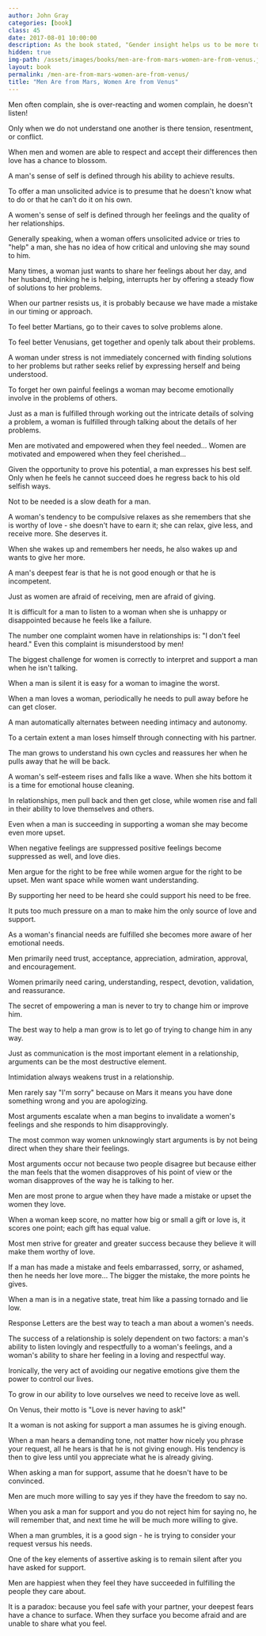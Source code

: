 ```yaml
---
author: John Gray
categories: [book]
class: 45
date: 2017-08-01 10:00:00
description: As the book stated, "Gender insight helps us to be more tolerant and forgiving when someone doesn't respond the way we think he or she should." We too often blame our problems on our partners rather than our own approach. Only when we respect and accept our difference will love blossom.
hidden: true
img-path: /assets/images/books/men-are-from-mars-women-are-from-venus.jpg
layout: book
permalink: /men-are-from-mars-women-are-from-venus/
title: "Men Are from Mars, Women Are from Venus"
---
```

Men often complain, she is over-reacting and women complain, he doesn't listen!

Only when we do not understand one another is there tension, resentment, or conflict.

When men and women are able to respect and accept their differences then love has a chance to blossom.

A man's sense of self is defined through his ability to achieve results.

To offer a man unsolicited advice is to presume that he doesn't know what to do or that he can't do it on his own.

A women's sense of self is defined through her feelings and the quality of her relationships.

Generally speaking, when a woman offers unsolicited advice or tries to "help" a man, she has no idea of how critical and unloving she may sound to him.

Many times, a woman just wants to share her feelings about her day, and her husband, thinking he is helping, interrupts her by offering a steady flow of solutions to her problems.

When our partner resists us, it is probably because we have made a mistake in our timing or approach.

To feel better Martians, go to their caves to solve problems alone.

To feel better Venusians, get together and openly talk about their problems.

A woman under stress is not immediately concerned with finding solutions to her problems but rather seeks relief by expressing herself and being understood.

To forget her own painful feelings a woman may become emotionally involve in the problems of others.

Just as a man is fulfilled through working out the intricate details of solving a problem, a woman is fulfilled through talking about the details of her problems.

Men are motivated and empowered when they feel needed... Women are motivated and empowered when they feel cherished...

Given the opportunity to prove his potential, a man expresses his best self. Only when he feels he cannot succeed does he regress back to his old selfish ways.

Not to be needed is a slow death for a man.

A woman's tendency to be compulsive relaxes as she remembers that she is worthy of love - she doesn't have to earn it; she can relax, give less, and receive more. She deserves it.

When she wakes up and remembers her needs, he also wakes up and wants to give her more.

A man's deepest fear is that he is not good enough or that he is incompetent.

Just as women are afraid of receiving, men are afraid of giving.

It is difficult for a man to listen to a woman when she is unhappy or disappointed because he feels like a failure.

The number one complaint women have in relationships is: "I don't feel heard." Even this complaint is misunderstood by men!

The biggest challenge for women is correctly to interpret and support a man when he isn't talking.

When a man is silent it is easy for a woman to imagine the worst.

When a man loves a woman, periodically he needs to pull away before he can get closer.

A man automatically alternates between needing intimacy and autonomy.

To a certain extent a man loses himself through connecting with his partner.

The man grows to understand his own cycles and reassures her when he pulls away that he will be back.

A woman's self-esteem rises and falls like a wave. When she hits bottom it is a time for emotional house cleaning.

In relationships, men pull back and then get close, while women rise and fall in their ability to love themselves and others.

Even when a man is succeeding in supporting a woman she may become even more upset.

When negative feelings are suppressed positive feelings become suppressed as well, and love dies.

Men argue for the right to be free while women argue for the right to be upset. Men want space while women want understanding.

By supporting her need to be heard she could support his need to be free.

It puts too much pressure on a man to make him the only source of love and support.

As a woman's financial needs are fulfilled she becomes more aware of her emotional needs.

Men primarily need trust, acceptance, appreciation, admiration, approval, and encouragement.

Women primarily need caring, understanding, respect, devotion, validation, and reassurance.

The secret of empowering a man is never to try to change him or improve him.

The best way to help a man grow is to let go of trying to change him in any way.

Just as communication is the most important element in a relationship, arguments can be the most destructive element.

Intimidation always weakens trust in a relationship.

Men rarely say "I'm sorry" because on Mars it means you have done something wrong and you are apologizing.

Most arguments escalate when a man begins to invalidate a women's feelings and she responds to him disapprovingly.

The most common way women unknowingly start arguments is by not being direct when they share their feelings.

Most arguments occur not because two people disagree but because either the man feels that the women disapproves of his point of view or the woman disapproves of the way he is talking to her.

Men are most prone to argue when they have made a mistake or upset the women they love.

When a woman keep score, no matter how big or small a gift or love is, it scores one point; each gift has equal value.

Most men strive for greater and greater success because they believe it will make them worthy of love.

If a man has made a mistake and feels embarrassed, sorry, or ashamed, then he needs her love more... The bigger the mistake, the more points he gives.

When a man is in a negative state, treat him like a passing tornado and lie low.

Response Letters are the best way to teach a man about a women's needs.

The success of a relationship is solely dependent on two factors: a man's ability to listen lovingly and respectfully to a woman's feelings, and a woman's ability to share her feeling in a loving and respectful way.

Ironically, the very act of avoiding our negative emotions give them the power to control our lives.

To grow in our ability to love ourselves we need to receive love as well.

On Venus, their motto is "Love is never having to ask!"

It a woman is not asking for support a man assumes he is giving enough.

When a man hears a demanding tone, not matter how nicely you phrase your request, all he hears is that he is not giving enough. His tendency is then to give less until you appreciate what he is already giving.

When asking a man for support, assume that he doesn't have to be convinced.

Men are much more willing to say yes if they have the freedom to say no.

When you ask a man for support and you do not reject him for saying no, he will remember that, and next time he will be much more willing to give.

When a man grumbles, it is a good sign - he is trying to consider your request versus his needs.

One of the key elements of assertive asking is to remain silent after you have asked for support.

Men are happiest when they feel they have succeeded in fulfilling the people they care about.

It is a paradox: because you feel safe with your partner, your deepest fears have a chance to surface. When they surface you become afraid and are unable to share what you feel.
